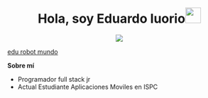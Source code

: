 <div><h1 align="center"><strong>Hola, soy Eduardo Iuorio</strong><img src="https://media.giphy.com/media/hvRJCLFzcasrR4ia7z/giphy.gif" width="35"></div></h1>

<p align="center">
  <a href="https://github.com/DenverCoder1/readme-typing-svg"><img src="https://readme-typing-svg.he!
rokuapp.com?font=Time+New+Roman&color=cyan&size=25&center=true&vCenter=true&width=600&height=100&lines=CO+FOUNDER+OSO+DE+FUEGO+DF,;PROGRAMADOR+FULL+STACK,;ACTUAL+ESTUDIANTE+DE+APP+MOVILES ISPC"></a>
</p>

[edu robot mundo](https://github.com/user-attachments/assets/4d0ca745-45b7-41d6-bea5-57effa69476d)

    
    
    








    
**Sobre mí**
<br>

- Programador full stack jr
- Actual Estudiante Aplicaciones Moviles en ISPC
  
<br><br>


